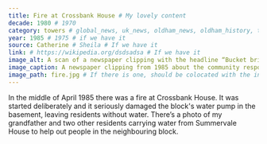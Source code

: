 ```yaml
---
title: Fire at Crossbank House # My lovely content
decade: 1980 # 1970
category: towers # global_news, uk_news, oldham_news, oldham_history, towers, surrounding_estate # Always exactly one category
year: 1985 # 1975 # if we have it
source: Catherine # Sheila # If we have it
link: # https://wikipedia.org/dsdsadsa # If we have it
image_alt: A scan of a newspaper clipping with the headline “Bucket brigade to the rescue” and the subheading “Fire leaves flats with no water”. The article is accompanied by a photo of three residents carrying buckets of water from Summervale House to Crossbank House. The residents are Mr John Lamb, Mrs Mary Turner and Mr Eric Eckersley. There is another, smaller news clipping in the scan, of Mr John Lamb sending Christmas greetings to all his friends. The clippings are backed on pink card.  # If there is one
image_caption: A newspaper clipping from 1985 about the community response to a fire at Crossbank House # If there is one
image_path: fire.jpg # If there is one, should be colocated with the index.md file in the folder
---
```


In the middle of April 1985 there was a fire at Crossbank House. It was started deliberately and it seriously damaged the block's water pump in the basement, leaving residents without water. There’s a photo of my grandfather and two other residents carrying water from Summervale House to help out people in the neighbouring block.